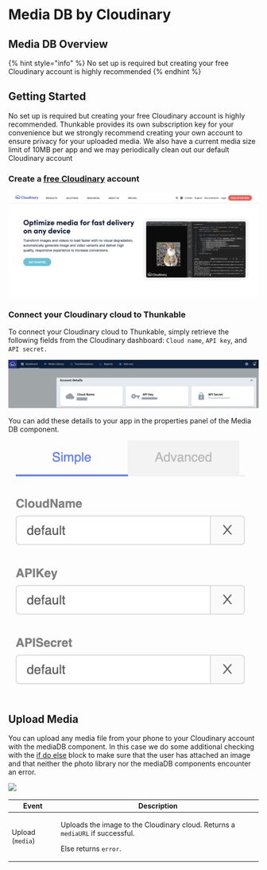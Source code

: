 # Media DB by Cloudinary

## Media DB Overview

{% hint style="info" %}
No set up is required but creating your free Cloudinary account is highly recommended
{% endhint %}

## Getting Started

No set up is required but creating your free Cloudinary account is highly recommended. Thunkable provides its own subscription key for your convenience but we strongly recommend creating your own account to ensure privacy for your uploaded media. We also have a current media size limit of 10MB per app and we may periodically clean out our default Cloudinary account

### Create a [free Cloudinary](https://cloudinary.com) account

![](<.gitbook/assets/Screen Shot 2022-02-16 at 9.44.19 AM.png>)

### Connect your Cloudinary cloud to Thunkable

To connect your Cloudinary cloud to Thunkable, simply retrieve the following fields from the Cloudinary dashboard: `Cloud name`, `API key`, and `API secret.`&#x20;

![](.gitbook/assets/cloudinary.png)

You can add these details to your app in the properties panel of the Media DB component.&#x20;

![](<.gitbook/assets/Screen Shot 2022-02-16 at 9.53.49 AM.png>)

## Upload Media

You can upload any media file from your phone to your Cloudinary account with the mediaDB component. In this case we do some additional checking with the [if do else](control.md#if-this-do-that) block to make sure that the user has attached an image and that neither the photo library nor the mediaDB components encounter an error.&#x20;

![](.gitbook/assets/mediadb\_upload.png)

| Event            | Description                                                                                                                             |
| ---------------- | --------------------------------------------------------------------------------------------------------------------------------------- |
| Upload (`media`) | <p>Uploads the image to the Cloudinary cloud. Returns a <code>mediaURL</code> if successful.</p><p>Else returns <code>error</code>.</p> |
